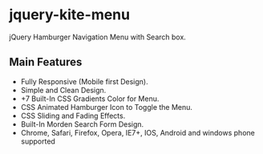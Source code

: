 # jquery-kite-menu
jQuery Hamburger Navigation Menu with Search box.

## Main Features 
* Fully Responsive (Mobile first Design).
* Simple and Clean Design.
* +7 Built-In CSS Gradients Color for Menu.
* CSS Animated Hamburger Icon to Toggle the Menu.
* CSS Sliding and Fading Effects.
* Built-In Morden Search Form Design.
* Chrome, Safari, Firefox, Opera, IE7+, IOS, Android and windows phone supported
